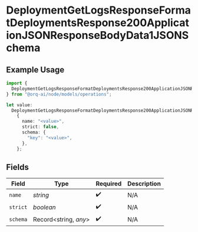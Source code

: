 # DeploymentGetLogsResponseFormatDeploymentsResponse200ApplicationJSONResponseBodyData1JSONSchema

## Example Usage

```typescript
import {
  DeploymentGetLogsResponseFormatDeploymentsResponse200ApplicationJSONResponseBodyData1JSONSchema,
} from "@orq-ai/node/models/operations";

let value:
  DeploymentGetLogsResponseFormatDeploymentsResponse200ApplicationJSONResponseBodyData1JSONSchema =
    {
      name: "<value>",
      strict: false,
      schema: {
        "key": "<value>",
      },
    };
```

## Fields

| Field                 | Type                  | Required              | Description           |
| --------------------- | --------------------- | --------------------- | --------------------- |
| `name`                | *string*              | :heavy_check_mark:    | N/A                   |
| `strict`              | *boolean*             | :heavy_check_mark:    | N/A                   |
| `schema`              | Record<string, *any*> | :heavy_check_mark:    | N/A                   |